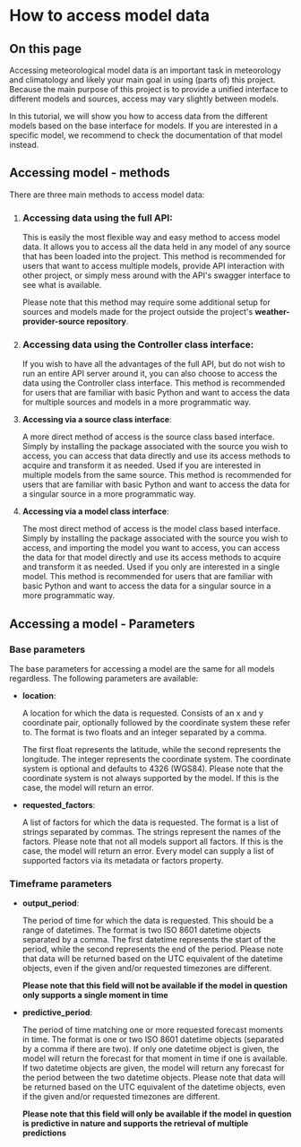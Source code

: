 # How to access model data

## On this page

Accessing meteorological model data is an important task in meteorology and climatology and likely your main goal in
using (parts of) this project. Because the main purpose of this project is to provide a unified interface to different
models and sources, access may vary slightly between models.

In this tutorial, we will show you how to access data from the different models based on the base interface for models.
If you are interested in a specific model, we recommend to check the documentation of that model instead.

## Accessing model - methods

There are three main methods to access model data:

1. ### **Accessing data using the full API:**

   This is easily the most flexible way and easy method to access model data. It allows you to access all the data
   held in any model of any source that has been loaded into the project. This method is recommended for users that
   want to access multiple models, provide API interaction with other project, or simply mess around with the API's
   swagger interface to see what is available.

   Please note that this method may require some additional setup for sources and models made for the project outside
   the project's **weather-provider-source repository**.

2. ### **Accessing data using the Controller class interface:**

   If you wish to have all the advantages of the full API, but do not wish to run an entire API server around it, you
   can also choose to access the data using the Controller class interface. This method is recommended for users that
   are familiar with basic Python and want to access the data for multiple sources and models in a more programmatic
   way.

3. **Accessing via a source class interface**:

   A more direct method of access is the source class based interface. Simply by installing the package associated
   with the source you wish to access, you can access that data directly and use its access methods to acquire and
   transform it as needed. Used if you are interested in multiple models from the same source. This method is
   recommended for users that are familiar with basic Python and want to access the data for a singular source in a
   more programmatic way.

4. **Accessing via a model class interface**:

   The most direct method of access is the model class based interface. Simply by installing the package associated
   with the source you wish to access, and importing the model you want to access, you can access the data for that
   model directly and use its access methods to acquire and transform it as needed. Used if you only are interested in
   a single model. This method is recommended for users that are familiar with basic Python and want to access the data
   for a singular source in a
   more programmatic way.

## Accessing a model - Parameters

### Base parameters

The base parameters for accessing a model are the same for all models regardless. The following parameters are
available:

- **location**:

  A location for which the data is requested. Consists of an x and y coordinate pair, optionally
  followed by the coordinate system these refer to. The format is two floats and an integer separated by a comma.

  The first float represents the latitude, while the second represents the longitude. The integer represents the
  coordinate system. The coordinate system is optional and defaults to 4326 (WGS84). Please note that the coordinate
  system is not always supported by the model. If this is the case, the model will return an error.

- **requested_factors**:

  A list of factors for which the data is requested. The format is a list of strings separated by commas. The strings
  represent the names of the factors. Please note that not all models support all factors. If this is the case, the
  model will return an error. Every model can supply a list of supported factors via its metadata or factors property.

### Timeframe parameters

- **output_period**:

  The period of time for which the data is requested. This should be a range of datetimes.
  The format is two ISO 8601 datetime objects separated by a comma. The first datetime represents the start of the
  period, while the second represents the end of the period. Please note that data will be returned based on the UTC
  equivalent of the datetime objects, even if the given and/or requested timezones are different.

  **Please note that this field will not be available if the model in question only supports a single moment in time**

- **predictive_period**:

  The period of time matching one or more requested forecast moments in time. The format is one or two ISO 8601 datetime
  objects (separated by a comma if there are two). If only one datetime object is given, the model will return the
  forecast for that moment in time if one is available. If two datetime objects are given, the model will return any
  forecast for the period between the two datetime objects. Please note that data will be returned based on the
  UTC equivalent of the datetime objects, even if the given and/or requested timezones are different.

  **Please note that this field will only be available if the model in question is predictive in nature and supports
  the retrieval of multiple predictions**
